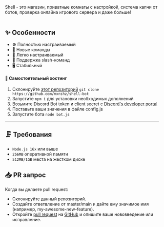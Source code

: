 Shell - это магазин, приватные комнаты с настройкой, система капчи от ботов, проверка онлайна игрового сервера и даже больше! 
<br><br>


## ✨ Особенности
 - ⚙️ Полностью настраиваемый
 - 🌆 Новые команды 
 - 📝 Легко настраиваемый
 - 💯 Поддержка slash-команд
 - 🖥️ Стабильный

#### 🤖 Самостоятельный хостинг 
1. Склонируйте [этот репозиторий](https://github.com/mxnshz/shell-bot) `git clone https://github.com/mxnshz/shell-bot`
2. Запустите `npm i` для установки необходимых дополнений
3. Возьмите Discord Bot token и client secret с [Discord's developer portal](https://discord.com/developers/applications)
4. Поставьте ваши значения в файле config.js
5. Запустите бота `node bot.js`
---

## 🗜️ Требования
 - `Node.js 16x` или выше
 - `256MB` оперативной памяти
 - `512MB/1GB` места на жестком диске

## 📥 PR запрос
Когда вы делаете  pull request:
- Склонируйте данный репозиторий.
- Создайте ответвление от master/main и дайте ему значимое имя (например, my-awesome-new-feature).
- Откройте [pull request](https://github.com/mxnshz/shell-bot/pulls) на [GitHub](https://github.com) и опишите ваше нововведение или исправление.

